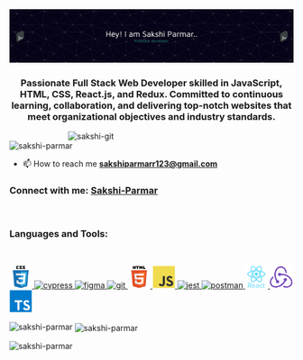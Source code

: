 <img alt="cdxc" src="https://raw.githubusercontent.com/Sakshi-Parmar/Sakshi-Parmar/main/Screenshot%202023-07-05%20213632.png">
<h3 align="center">Passionate Full Stack Web Developer skilled in JavaScript, HTML, CSS, React.js, and Redux. Committed to continuous learning, collaboration, and delivering top-notch websites that meet organizational objectives and industry standards.</h3>

<img align="right" alt="sakshi-git" width="400" src="https://camo.githubusercontent.com/7bd894777f6dc714f5d98068bf7be537fc863a7275e817ca27d890e2c8ebaa81/68747470733a2f2f63646e2e6472696262626c652e636f6d2f75736572732f323835313030322f73637265656e73686f74732f373733363936352f6d656469612f65303865303637366464353461653837313563326437326262646435316562322e676966">


<p align="left"> <img src="https://komarev.com/ghpvc/?username=sakshi-parmar&label=Profile%20views&color=0e75b6&style=flat" alt="sakshi-parmar" /> </p>

- 📫 How to reach me **sakshiparmarr123@gmail.com**

<h3 align="left">Connect with me: <a href="https://www.linkedin.com/in/sakshi-parmar-440a5820a">Sakshi-Parmar</a> </h3>
<p align="left">
</p>
<br>
<h3 align="left">Languages and Tools:</h3>
<br>
<p align="left"> <a href="https://www.w3schools.com/css/" target="_blank" rel="noreferrer"> <img src="https://raw.githubusercontent.com/devicons/devicon/master/icons/css3/css3-original-wordmark.svg" alt="css3" width="40" height="40"/> </a> <a href="https://www.cypress.io" target="_blank" rel="noreferrer"> <img src="https://raw.githubusercontent.com/simple-icons/simple-icons/6e46ec1fc23b60c8fd0d2f2ff46db82e16dbd75f/icons/cypress.svg" alt="cypress" width="40" height="40"/> </a> <a href="https://www.figma.com/" target="_blank" rel="noreferrer"> <img src="https://www.vectorlogo.zone/logos/figma/figma-icon.svg" alt="figma" width="40" height="40"/> </a> <a href="https://git-scm.com/" target="_blank" rel="noreferrer"> <img src="https://www.vectorlogo.zone/logos/git-scm/git-scm-icon.svg" alt="git" width="40" height="40"/> </a> <a href="https://www.w3.org/html/" target="_blank" rel="noreferrer"> <img src="https://raw.githubusercontent.com/devicons/devicon/master/icons/html5/html5-original-wordmark.svg" alt="html5" width="40" height="40"/> </a> <a href="https://developer.mozilla.org/en-US/docs/Web/JavaScript" target="_blank" rel="noreferrer"> <img src="https://raw.githubusercontent.com/devicons/devicon/master/icons/javascript/javascript-original.svg" alt="javascript" width="40" height="40"/> </a> <a href="https://jestjs.io" target="_blank" rel="noreferrer"> <img src="https://www.vectorlogo.zone/logos/jestjsio/jestjsio-icon.svg" alt="jest" width="40" height="40"/> </a> <a href="https://postman.com" target="_blank" rel="noreferrer"> <img src="https://www.vectorlogo.zone/logos/getpostman/getpostman-icon.svg" alt="postman" width="40" height="40"/> </a> <a href="https://reactjs.org/" target="_blank" rel="noreferrer"> <img src="https://raw.githubusercontent.com/devicons/devicon/master/icons/react/react-original-wordmark.svg" alt="react" width="40" height="40"/> </a> <a href="https://redux.js.org" target="_blank" rel="noreferrer"> <img src="https://raw.githubusercontent.com/devicons/devicon/master/icons/redux/redux-original.svg" alt="redux" width="40" height="40"/> </a> <a href="https://www.typescriptlang.org/" target="_blank" rel="noreferrer"> <img src="https://raw.githubusercontent.com/devicons/devicon/master/icons/typescript/typescript-original.svg" alt="typescript" width="40" height="40"/> </a> </p>

<p><img align="left" src="https://github-readme-stats.vercel.app/api/top-langs?username=sakshi-parmar&show_icons=true&locale=en&layout=compact" alt="sakshi-parmar" /></p>

<p>&nbsp;<img align="center" src="https://github-readme-stats.vercel.app/api?username=sakshi-parmar&show_icons=true&locale=en" alt="sakshi-parmar" /></p>

<p><img align="center" src="https://github-readme-streak-stats.herokuapp.com/?user=sakshi-parmar&" alt="sakshi-parmar" /></p>
